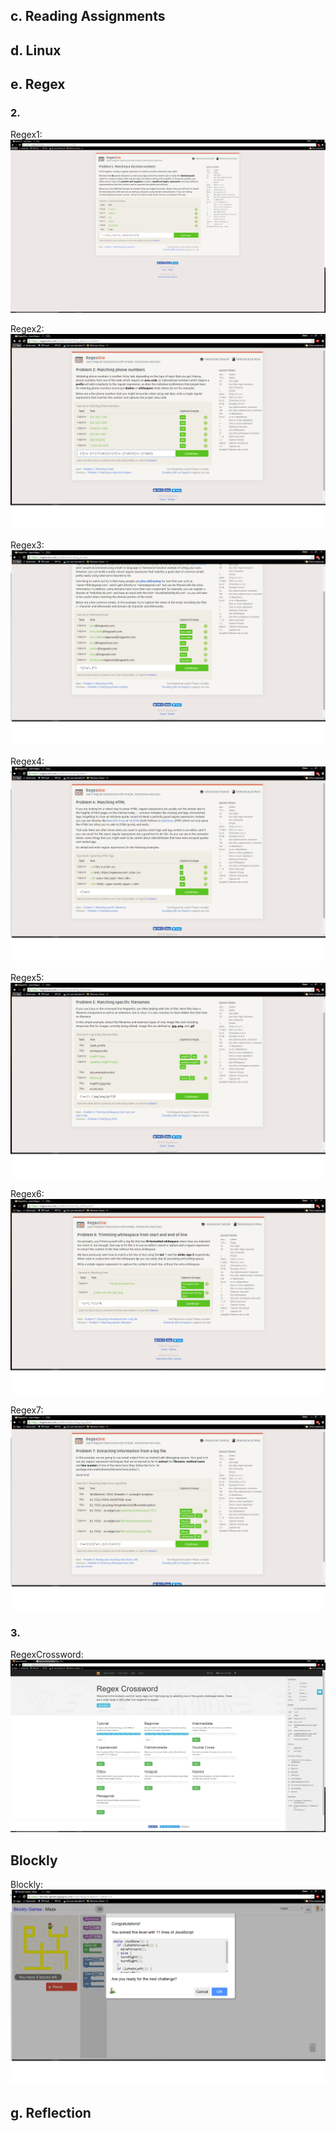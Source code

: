 ## c. Reading Assignments



## d. Linux



## e. Regex

### 2. 

Regex1: ![Regex1](https://github.com/demsks/CSCI2961/blob/master/Images/Regex1.png)

Regex2: ![Regex2](https://github.com/demsks/CSCI2961/blob/master/Images/regex2.png)

Regex3: ![Regex3](https://github.com/demsks/CSCI2961/blob/master/Images/Regex3.png)

Regex4: ![Regex4](https://github.com/demsks/CSCI2961/blob/master/Images/Regex4.png)

Regex5: ![Regex5](https://github.com/demsks/CSCI2961/blob/master/Images/Regex5.png)

Regex6: ![Regex6](https://github.com/demsks/CSCI2961/blob/master/Images/regex6.png)

Regex7: ![Regex7](https://github.com/demsks/CSCI2961/blob/master/Images/Regex7.png)

### 3. 
RegexCrossword: ![CrossWord](https://github.com/demsks/CSCI2961/blob/master/Images/regexcrossword.png)

## Blockly

Blockly: ![Blockly](https://github.com/demsks/CSCI2961/blob/master/Images/blockly.png)

## g. Reflection
